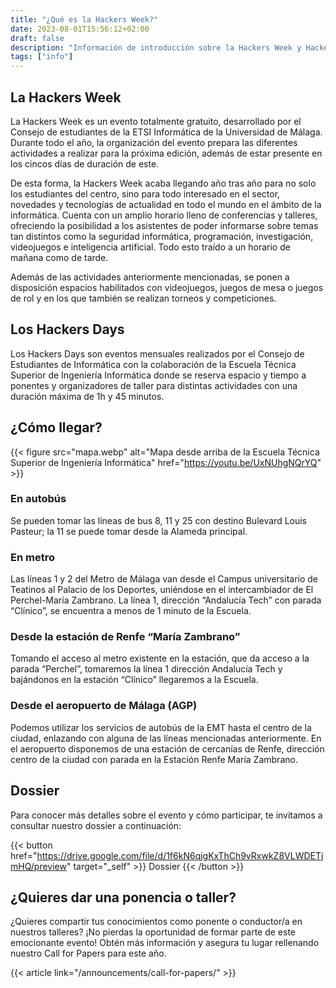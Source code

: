 ```yaml
---
title: "¿Qué es la Hackers Week?"
date: 2023-08-01T15:56:12+02:00
draft: false
description: "Información de introducción sobre la Hackers Week y Hackers Days"
tags: ["info"]
---
```


## La Hackers Week
La Hackers Week es un evento totalmente gratuito, desarrollado por el Consejo de estudiantes de la ETSI Informática de la Universidad de Málaga. Durante todo el año, la organización del evento prepara las diferentes actividades a realizar para la próxima edición, además de estar presente en los cincos días de duración de este.

De esta forma, la Hackers Week acaba llegando año tras año para no solo los estudiantes del centro, sino para todo interesado en el sector, novedades y tecnologías de actualidad en todo el mundo en el ámbito de la informática. Cuenta con un amplio horario lleno de conferencias y talleres, ofreciendo la posibilidad a los asistentes de poder informarse sobre temas tan distintos como la seguridad informática, programación, investigación, videojuegos e inteligencia artificial. Todo esto traído a un horario de mañana como de tarde.

Además de las actividades anteriormente mencionadas, se ponen a disposición espacios habilitados con videojuegos, juegos de mesa o juegos de rol y en los que también se realizan torneos y competiciones.

## Los Hackers Days
Los Hackers Days son eventos mensuales realizados por el Consejo de Estudiantes de Informática con la colaboración de la Escuela Técnica Superior de Ingeniería Informática donde se reserva espacio y tiempo a ponentes y organizadores de taller para distintas actividades con una duración máxima de 1h y 45 minutos.
## ¿Cómo llegar?
{{< figure
    src="mapa.webp"
    alt="Mapa desde arriba de la Escuela Técnica Superior de Ingeniería Informática"
    href="https://youtu.be/UxNUhgNQrYQ"
    >}}
### En autobús
Se pueden tomar las líneas de bus 8, 11 y 25 con destino Bulevard Louis Pasteur; la 11 se puede tomar desde la Alameda principal.
### En metro    
Las líneas 1 y 2 del Metro de Málaga van desde el Campus universitario de Teatinos al Palacio de los Deportes, uniéndose en el intercambiador de El Perchel-María Zambrano.
La línea 1, dirección “Andalucía Tech” con parada “Clínico”, se encuentra a menos de 1 minuto de la Escuela.
### Desde la estación de Renfe “María Zambrano”
Tomando el acceso al metro existente en la estación, que da acceso a la parada “Perchel”, tomaremos la línea 1 dirección Andalucía Tech y bajándonos en la estación “Clínico” llegaremos a la Escuela.
### Desde el aeropuerto de Málaga (AGP)
Podemos utilizar los servicios de autobús de la EMT hasta el centro de la ciudad, enlazando con alguna de las líneas mencionadas anteriormente. En el aeropuerto disponemos de una estación de cercanías de Renfe, dirección centro de la ciudad con parada en la Estación Renfe María Zambrano.
## Dossier
Para conocer más detalles sobre el evento y cómo participar, te invitamos a consultar nuestro dossier a continuación:

{{< button href="https://drive.google.com/file/d/1f6kN6qjgKxThCh9vRxwkZ8VLWDETjmHQ/preview" target="_self" >}}
Dossier
{{< /button >}}

## ¿Quieres dar una ponencia o taller?
¿Quieres compartir tus conocimientos como ponente o conductor/a en nuestros talleres? ¡No pierdas la oportunidad de formar parte de este emocionante evento! Obtén más información y asegura tu lugar rellenando nuestro Call for Papers para este año.

{{< article link="/announcements/call-for-papers/" >}}
